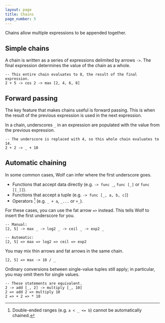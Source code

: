 ```yaml
---
layout: page
title: Chains
page_number: 5
---
```


Chains allow multiple expressions to be appended together.

## Simple chains

A chain is written as a series of expressions delimited by arrows `->`.
The final expression determines the value of the chain as a whole.

```
-- This entire chain evaluates to 8, the result of the final expression.
2 + 5 -> cos 2 -> max [2, 4, 6, 8]
```

## Forward passing

The key feature that makes chains useful is forward passing. This is when the
result of the previous expression is used in the next expression.

In a chain, underscores `_` in an expression are populated with the value from
the previous expression.

```
-- The underscore is replaced with 4, so this whole chain evaluates to 14.
2 + 2 -> _ + 10
```

## Automatic chaining

In some common cases, Wolf can infer where the first underscore goes.

- Functions that accept data directly (e.g. `-> func _`, `func [_]` or  `func [[_]]`).
- Functions that accept a tuple (e.g. `-> func [_, a, b, c]`)
- Operators [^1] (e.g. `_ + a`, `_...` or `+_`).

[^1]: Double-ended ranges (e.g. `a < _ <= b`) cannot be automatically chained.

For these cases, you can use the fat arrow `=>` instead. This tells Wolf to
insert the first underscore for you.

```
-- Manual:
[2, 5] -> max _ -> log2 _ -> ceil _ -> exp2 _

-- Automatic:
[2, 5] => max => log2 => ceil => exp2
```

You may mix thin arrows and fat arrows in the same chain.

```
[2, 5] => max -> 10 / _
```

Ordinary conversions between single-value tuples still apply; in particular, you
may omit them for single values.

```
-- These statements are equivalent.
2 -> add [_, 2] -> multiply [_, 10]
2 => add 2 => multiply 10
2 => + 2 => * 10
```